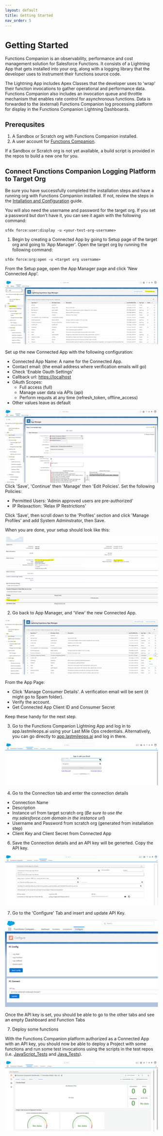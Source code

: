 ```yaml
---
layout: default
title: Getting Started
nav_order: 5
---
```


# Getting Started

Functions Companion is an observability, performance and cost management solution for Salesforce Functions. It consists of a Lightning App that gets installed into your org, along with a logging library that the developer uses to instrument their functions source code. 

The Lightning App includes Apex Classes that the developer uses to 'wrap' their function invocations to gather operational and performance data. Functions Companion also includes an invocation queue and throttle mechanism that enables rate control for asynchronous functions. Data is forwarded to the (external) Functions Companion log processing platform for display in the Functions Companion Lightning Dashboards.

## Prerequsites
1. A Sandbox or Scratch org with Functions Companion installed.
2. A user account for [Functions Companion](https://app.lastmileops.ai).

If a Sandbox or Scratch org is not yet available, a build script is provided in the repos to build a new one for you.
## Connect Functions Companion Logging Platform to Target Org

Be sure you have successfully completed the installation steps and have a running org with Functions Companion installed. If not, review the steps in the [Intallation and Configuration](InstallAndConfig.md) guide.

You will also need the username and password for the target org. If you set a password but don't have it, you can see it again with the following command:

`sfdx force:user:display -u <your-test-org-username>`

1. Begin by creating a Connected App by going to Setup page of the target org and going to 'App Manager'. Open the target org by running the following command:

`sfdx force:org:open -u <target org username>`

From the Setup page, open the App Manager page and click 'New Connected App'.

![Image: appmanager.png](/assets/images/appmanager.png)

Set up the new Connected App with the following configuration:
* Connected App Name: A name for the Connected App.
* Contact email: (the email address where verification emails will go)
* Check 'Enable Oauth Settings'
* Callback url: [https://localhost](https://localhost/)
* OAuth Scopes:
    * Full access (full)
    * Manage user data via APIs (api)
    * Perform requsts at any time (refresh_token, offline_access)
* Other values leave as default

![Image: connectedappconfig.png](/assets/images/connectedappconfig.png)
Click 'Save', 'Continue' then 'Manage' then 'Edit Policies'.
Set the following Policies:
* Permitted Users: 'Admin approved users are pre-authorized'
* IP Relaxaction: 'Relax IP Restrictions'

Click 'Save', then scroll down to the 'Profiles' section and click 'Manage Profiles' and add System Adminstrator, then Save. 

When you are done, your setup should look like this:

![Image: image2.png](/assets/images/image2.png)

2. Go back to App Manager, and 'View' the new Connected App.

![Image: viewconnectedapp.png](/assets/images/viewconnectedapp.png)

From the App Page:

* Click 'Manage Consumer Details'. A verification email will be sent (it might go to Spam folder).
* Verify the account.
* Get Connected App Client ID and Consumer Secret

Keep these handy for the next step.

3. Go to the Functions Companion Lightning App and log in to app.lastmileops.ai using your Last Mile Ops credentials. Alternatively, you can go directly to [app.lastmileops.ai](app.lastmileops.ai) and log in there. 

![Image: login.png](/assets/images/login.png)

4. Go to the Connection tab and enter the connection details

* Connection Name
* Description
* Instance url from target scratch org (*Be sure to use the my.salesforce.com domain in the instance url*)
* Username and Password from scratch org (generated from installation step)
* Client Key and Client Secret from Connected App

6. Save the Connection details and an API key will be generted. Copy the API key.

 ![Image: connection.png](/assets/images/connection.png) 

7. Go to the 'Configure' Tab and insert and update API Key.

![Image: image6.png](/assets/images/image6.png)

Once the API key is set, you should be able to go to the other tabs and see an empty Dashboard and Function Tabs

7. Deploy some functions

With the Functions Companion platform authorized as a Connected App with an API key, you should now be able to deploy a Project with some functions and run some test invocations using the scripts in the test repos (i.e. [JavaScript_Tests](https://github.com/FunctionsCompanion/JavaScript_Tests) and [Java_Tests](https://github.com/FunctionsCompanion/Java_Tests)).

![Image: updatedashboards.png](/assets/images/updatedashboards.png)